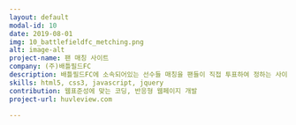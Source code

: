 ```yaml
---
layout: default
modal-id: 10
date: 2019-08-01
img: 10_battlefieldfc_metching.png
alt: image-alt
project-name: 팬 매칭 사이트
company: (주)배틀필드FC
description: 배틀필드FC에 소속되어있는 선수들 매칭을 팬들이 직접 투표하여 정하는 사이트
skills: html5, css3, javascript, jquery
contribution: 웹표준성에 맞는 코딩, 반응형 웹페이지 개발
project-url: huvleview.com

---
```

